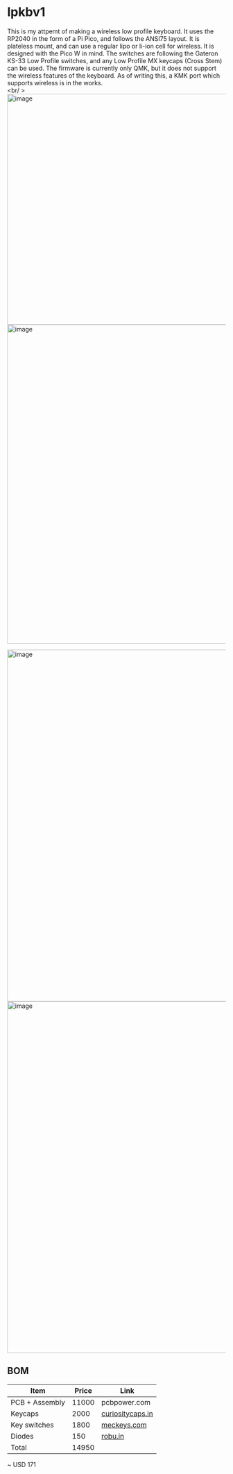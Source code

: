 # lpkbv1
This is my attpemt of making a wireless low profile keyboard. It uses the RP2040 in the form of a Pi Pico, and follows the ANSI75 layout. It is plateless mount, and can use a regular lipo or li-ion cell for wireless. It is designed with the Pico W in mind. The switches are following the Gateron KS-33 Low Profile switches, and any Low Profile MX keycaps (Cross Stem) can be used. The firmware is currently only QMK, but it does not support the wireless features of the keyboard. As of writing this, a KMK port which supports wireless is in the works.
 <br /> 
 <br/ >
<img width="1053" height="532" alt="image" src="https://github.com/user-attachments/assets/286295dd-87b9-4a9e-b594-06226cf74e28" />
<img width="1016" height="736" alt="image" src="https://github.com/user-attachments/assets/1d5e0309-7325-409d-a8c1-fe4f4fbe3699" />

<img width="1453" height="811" alt="image" src="https://github.com/user-attachments/assets/fd21eedb-6cba-46cb-8df1-18884604dea9" />
<img width="1453" height="811" alt="image" src="https://github.com/user-attachments/assets/6cf3cebb-0a8b-4898-a2c3-49de4a173c34" />

## BOM
|Item           |Price|Link            |
|---------------|-----|----------------|
|PCB + Assembly |11000|pcbpower.com    |
|Keycaps        |2000 |[curiositycaps.in](https://curiositycaps.in/products/electrical-wire-slope-low-profile-side-printed-keycap)|
|Key switches   |1800 |[meckeys.com](https://meckeys.com/shop/accessories/keyboard-accessories/key-switches/gateron-low-profile-2-0-mechanical-switch-3pin/)     |
|Diodes         |150  |[robu.in](https://robu.in/product/1n4148-1w-zener-diode-pack-of-50/)         |
|Total          |14950|                |
~ USD 171

